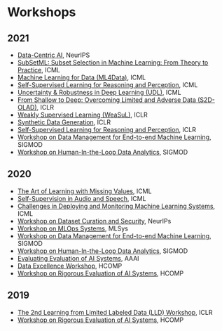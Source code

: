 <h1 id="workshops">Workshops</h1>


## 2021
- [Data-Centric AI](https://neurips.cc/Conferences/2021/Schedule?showEvent=21860), NeurIPS
- [SubSetML: Subset Selection in Machine Learning: From Theory to Practice](https://sites.google.com/view/icml-2021-subsetml/home), ICML
- [Machine Learning for Data (ML4Data)](https://sites.google.com/view/ml4data), ICML
- [Self-Supervised Learning for Reasoning and Perception](https://icml21ssl.github.io), ICML
- [Uncertainty & Robustness in Deep Learning (UDL)](https://sites.google.com/view/udlworkshop2021/home), ICML
- [From Shallow to Deep: Overcoming Limited and Adverse Data (S2D-OLAD)](https://s2d-olad.github.io), ICLR
- [Weakly Supervised Learning (WeaSuL)](https://weasul.github.io), ICLR
- [Synthetic Data Generation](https://sdg-quality-privacy-bias.github.io), ICLR
- [Self-Supervised Learning for Reasoning and Perception](https://icml21ssl.github.io), ICLR
- [Workshop on Data Management for End-to-end Machine Learning](http://deem-workshop.org/), SIGMOD
- [Workshop on Human-In-the-Loop Data Analytics](https://hilda.io/), SIGMOD

## 2020

- [The Art of Learning with Missing Values](https://artemiss-workshop.github.io), ICML
- [Self-Supervision in Audio and Speech](https://icml-sas.gitlab.io), ICML
- [Challenges in Deploying and Monitoring Machine Learning Systems](https://sites.google.com/view/deploymonitormlsystems), ICML
- [Workshop on Dataset Curation and Security](https://securedata.lol/), NeurIPs
- [Workshop on MLOps Systems](https://mlops-systems.github.io/), MLSys
- [Workshop on Data Management for End-to-end Machine Learning](http://deem-workshop.org/), SIGMOD
- [Workshop on Human-In-the-Loop Data Analytics](https://hilda.io/2020/), SIGMOD
- [Evaluating Evaluation of AI Systems](http://eval.how/aaai-2020/), AAAI
- [Data Excellence Workshop](http://eval.how/dew2020/index.html), HCOMP
- [Workshop on Rigorous Evaluation of AI Systems](http://eval.how/reais-2020/index.html), HCOMP

## 2019

- [The 2nd Learning from Limited Labeled Data (LLD) Workshop](https://lld-workshop.github.io/), ICLR
- [Workshop on Rigorous Evaluation of AI Systems](http://eval.how/aaai/), HCOMP
